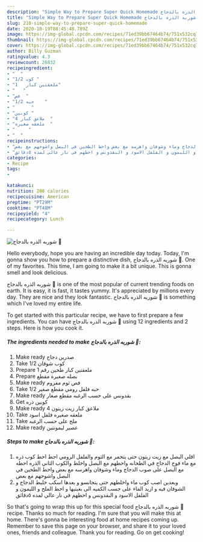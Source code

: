 ```yaml
---
description: "Simple Way to Prepare Super Quick Homemade شوربه الذره بالدجاج 🥰"
title: "Simple Way to Prepare Super Quick Homemade شوربه الذره بالدجاج 🥰"
slug: 210-simple-way-to-prepare-super-quick-homemade
date: 2020-10-19T08:45:48.789Z
image: https://img-global.cpcdn.com/recipes/71ed39bb67464b74/751x532cq70/الصورة-الرئيسية-لوصفةشوربه-الذره-بالدجاج-🥰.jpg
thumbnail: https://img-global.cpcdn.com/recipes/71ed39bb67464b74/751x532cq70/الصورة-الرئيسية-لوصفةشوربه-الذره-بالدجاج-🥰.jpg
cover: https://img-global.cpcdn.com/recipes/71ed39bb67464b74/751x532cq70/الصورة-الرئيسية-لوصفةشوربه-الذره-بالدجاج-🥰.jpg
author: Billy Guzman
ratingvalue: 4.3
reviewcount: 26832
recipeingredient:
- "  "
- "1/2 كوب "
- "ملعقتين كبار   1"
- "   "
- "فص  "
- "1/2 حبه    "
- "      "
- "كوبين "
- "4 ملاعق كبار  "
- "ملعقه صغيره  "
- "     "
- "  "
recipeinstructions:
- "اقلي البصل مع زيت زيتون حتى يتحمر مع الثوم والفلفل الرومي احط احط كوب ذره مع ماء فوح الدجاج في الطحانه واحطهم مع البصل واخلط والكوب الثاني الذره احطه مع البصل على صوب الدجاج وماء وشوفان واهرسه مع بعض واحط الطحين في البصل واشوحهم مع بعض"
- "وبعدين اصب كوب ماء واخلطهم حتى يتجانسو و بعدها اسكب خليط الدجاج و الشوفان فيه و ازيد الماء على حسب الكميه الى بغيتيها و احط الملح و الليمون و الفلفل الاسود و البقدونس و احطهم في نار عالي لمده ٥دقائق"
categories:
- Recipe
tags:
- 

katakunci:  
nutrition: 208 calories
recipecuisine: American
preptime: "PT29M"
cooktime: "PT48M"
recipeyield: "4"
recipecategory: Lunch

---
```



![شوربه الذره بالدجاج 🥰](https://img-global.cpcdn.com/recipes/71ed39bb67464b74/751x532cq70/الصورة-الرئيسية-لوصفةشوربه-الذره-بالدجاج-🥰.jpg)

Hello everybody, hope you are having an incredible day today. Today, I'm gonna show you how to prepare a distinctive dish, شوربه الذره بالدجاج 🥰. One of my favorites. This time, I am going to make it a bit unique. This is gonna smell and look delicious.



شوربه الذره بالدجاج 🥰 is one of the most popular of current trending foods on earth. It is easy, it is fast, it tastes yummy. It's appreciated by millions every day. They are nice and they look fantastic. شوربه الذره بالدجاج 🥰 is something which I've loved my entire life.


To get started with this particular recipe, we have to first prepare a few ingredients. You can have شوربه الذره بالدجاج 🥰 using 12 ingredients and 2 steps. Here is how you cook it.

<!--inarticleads1-->

##### The ingredients needed to make شوربه الذره بالدجاج 🥰:

1. Make ready  صدرين دجاج
1. Take 1/2 كوب شوفان
1. Prepare ملعقتين كبار طحين رقم 1
1. Prepare  بصله صغيرة مقطع
1. Make ready فص ثوم مفروم
1. Take 1/2 حبه فلفل رومي مقطع صغير
1. Make ready  بقدونس على حسب الرغبه مقطع صغار
1. Get كوبين ذره
1. Make ready 4 ملاعق كبار زيت زيتون
1. Take ملعقه صغيره فلفل اسود
1. Take  ملح على  حسب الرغبه
1. Make ready  عصير ليمونتين




<!--inarticleads2-->

##### Steps to make شوربه الذره بالدجاج 🥰:

1. اقلي البصل مع زيت زيتون حتى يتحمر مع الثوم والفلفل الرومي احط احط كوب ذره مع ماء فوح الدجاج في الطحانه واحطهم مع البصل واخلط والكوب الثاني الذره احطه مع البصل على صوب الدجاج وماء وشوفان واهرسه مع بعض واحط الطحين في البصل واشوحهم مع بعض
1. وبعدين اصب كوب ماء واخلطهم حتى يتجانسو و بعدها اسكب خليط الدجاج و الشوفان فيه و ازيد الماء على حسب الكميه الى بغيتيها و احط الملح و الليمون و الفلفل الاسود و البقدونس و احطهم في نار عالي لمده ٥دقائق




So that's going to wrap this up for this special food شوربه الذره بالدجاج 🥰 recipe. Thanks so much for reading. I'm sure that you will make this at home. There's gonna be interesting food at home recipes coming up. Remember to save this page on your browser, and share it to your loved ones, friends and colleague. Thank you for reading. Go on get cooking!

